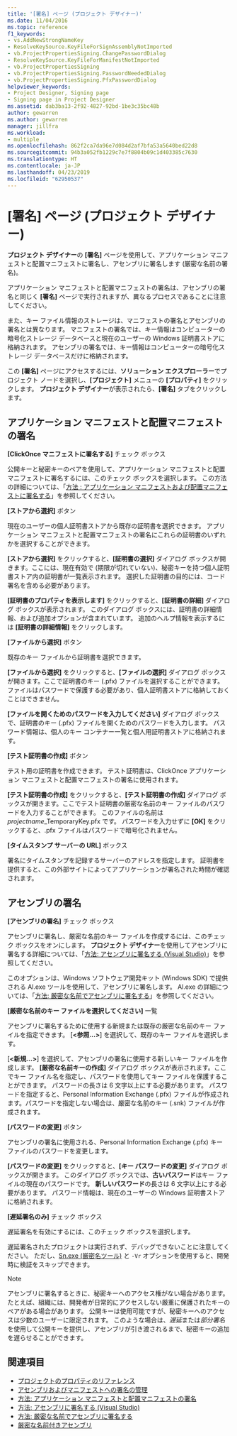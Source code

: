 ```yaml
---
title: '[署名] ページ (プロジェクト デザイナー)'
ms.date: 11/04/2016
ms.topic: reference
f1_keywords:
- vs.AddNewStrongNameKey
- ResolveKeySource.KeyFileForSignAssemblyNotImported
- vb.ProjectPropertiesSigning.ChangePasswordDialog
- ResolveKeySource.KeyFileForManifestNotImported
- vb.ProjectPropertiesSigning
- vb.ProjectPropertiesSigning.PasswordNeededDialog
- vb.ProjectPropertiesSigning.PfxPasswordDialog
helpviewer_keywords:
- Project Designer, Signing page
- Signing page in Project Designer
ms.assetid: dab3ba13-2f92-4827-92bd-1be3c35bc48b
author: gewarren
ms.author: gewarren
manager: jillfra
ms.workload:
- multiple
ms.openlocfilehash: 862f2ca7da96e7d084d2af7bfa53a5640bed22d8
ms.sourcegitcommit: 94b3a052fb1229c7e7f8804b09c1d403385c7630
ms.translationtype: HT
ms.contentlocale: ja-JP
ms.lasthandoff: 04/23/2019
ms.locfileid: "62950537"
---
```

# <a name="signing-page-project-designer"></a>[署名] ページ (プロジェクト デザイナー)
**プロジェクト デザイナー**の **[署名]** ページを使用して、アプリケーション マニフェストと配置マニフェストに署名し、アセンブリに署名します (厳密な名前の署名)。

 アプリケーション マニフェストと配置マニフェストの署名は、アセンブリの署名と同じく **[署名]** ページで実行されますが、異なるプロセスであることに注意してください。

 また、キー ファイル情報のストレージは、マニフェストの署名とアセンブリの署名とは異なります。 マニフェストの署名では、キー情報はコンピューターの暗号化ストレージ データベースと現在のユーザーの Windows 証明書ストアに格納されます。 アセンブリの署名では、キー情報はコンピューターの暗号化ストレージ データベースだけに格納されます。

 この **[署名]** ページにアクセスするには、**ソリューション エクスプローラー**でプロジェクト ノードを選択し、**[プロジェクト]** メニューの **[プロパティ]** をクリックします。 **プロジェクト デザイナー**が表示されたら、**[署名]** タブをクリックします。

## <a name="application-and-deployment-manifest-signing"></a>アプリケーション マニフェストと配置マニフェストの署名
 **[ClickOnce マニフェストに署名する]** チェック ボックス

 公開キーと秘密キーのペアを使用して、アプリケーション マニフェストと配置マニフェストに署名するには、このチェック ボックスを選択します。 この方法の詳細については、「[方法 : アプリケーション マニフェストおよび配置マニフェストに署名する](../../ide/how-to-sign-application-and-deployment-manifests.md)」を参照してください。

 **[ストアから選択]** ボタン

 現在のユーザーの個人証明書ストアから既存の証明書を選択できます。 アプリケーション マニフェストと配置マニフェストの署名にこれらの証明書のいずれかを選択することができます。

 **[ストアから選択]** をクリックすると、**[証明書の選択]** ダイアログ ボックスが開きます。ここには、現在有効で (期限が切れていない)、秘密キーを持つ個人証明書ストア内の証明書が一覧表示されます。 選択した証明書の目的には、コード署名を含める必要があります。

 **[証明書のプロパティを表示します]** をクリックすると、**[証明書の詳細]** ダイアログ ボックスが表示されます。 このダイアログ ボックスには、証明書の詳細情報、および追加オプションが含まれています。 追加のヘルプ情報を表示するには **[証明書の詳細情報]** をクリックします。

 **[ファイルから選択]** ボタン

 既存のキー ファイルから証明書を選択できます。

 **[ファイルから選択]** をクリックすると、**[ファイルの選択]** ダイアログ ボックスが開きます。ここで証明書のキー (.pfx) ファイルを選択することができます。 ファイルはパスワードで保護する必要があり、個人証明書ストアに格納しておくことはできません。

 **[ファイルを開くためのパスワードを入力してください]** ダイアログ ボックスで、証明書のキー (.pfx) ファイルを開くためのパスワードを入力します。 パスワード情報は、個人のキー コンテナー一覧と個人用証明書ストアに格納されます。

 **[テスト証明書の作成]** ボタン

 テスト用の証明書を作成できます。 テスト証明書は、ClickOnce アプリケーション マニフェストと配置マニフェストの署名に使用されます。

 **[テスト証明書の作成]** をクリックすると、**[テスト証明書の作成]** ダイアログ ボックスが開きます。ここでテスト証明書の厳密な名前のキー ファイルのパスワードを入力することができます。 このファイルの名前は *projectname*_TemporaryKey.pfx です。 パスワードを入力せずに **[OK]** をクリックすると、.pfx ファイルはパスワードで暗号化されません。

 **[タイムスタンプ サーバーの URL]** ボックス

 署名にタイムスタンプを記録するサーバーのアドレスを指定します。 証明書を提供すると、この外部サイトによってアプリケーションが署名された時間が確認されます。

## <a name="assembly-signing"></a>アセンブリの署名
 **[アセンブリの署名]** チェック ボックス

 アセンブリに署名し、厳密な名前のキー ファイルを作成するには、このチェック ボックスをオンにします。 **プロジェクト デザイナー**を使用してアセンブリに署名する詳細については、「[方法: アセンブリに署名する (Visual Studio)](../managing-assembly-and-manifest-signing.md#how-to-sign-an-assembly-in-visual-studio)」を参照してください。

 このオプションは、Windows ソフトウェア開発キット (Windows SDK) で提供される Al.exe ツールを使用して、アセンブリに署名します。 Al.exe の詳細については、「[方法: 厳密な名前でアセンブリに署名する](/dotnet/framework/app-domains/how-to-sign-an-assembly-with-a-strong-name)」を参照してください。

 **[厳密な名前のキー ファイルを選択してください]** 一覧

 アセンブリに署名するために使用する新規または既存の厳密な名前のキー ファイルを指定できます。 [**\<参照...>**] を選択して、既存のキー ファイルを選択します。

 [**\<新規...>**] を選択して、アセンブリの署名に使用する新しいキー ファイルを作成します。 **[厳密な名前キーの作成]** ダイアログ ボックスが表示されます。ここでキー ファイル名を指定し、パスワードを使用してキー ファイルを保護することができます。 パスワードの長さは 6 文字以上にする必要があります。 パスワードを指定すると、Personal Information Exchange (.pfx) ファイルが作成されます。パスワードを指定しない場合は、厳密な名前のキー (.snk) ファイルが作成されます。

 **[パスワードの変更]** ボタン

 アセンブリの署名に使用される、Personal Information Exchange (.pfx) キー ファイルのパスワードを変更します。

 **[パスワードの変更]** をクリックすると、**[キー パスワードの変更]** ダイアログ ボックスが開きます。 このダイアログ ボックスでは、**古いパスワード**はキー ファイルの現在のパスワードです。 **新しいパスワード**の長さは 6 文字以上にする必要があります。 パスワード情報は、現在のユーザーの Windows 証明書ストアに格納されます。

 **[遅延署名のみ]** チェック ボックス

 遅延署名を有効にするには、このチェック ボックスを選択します。

 遅延署名されたプロジェクトは実行されず、デバッグできないことに注意してください。 ただし、[Sn.exe (厳密名ツール)](/dotnet/framework/tools/sn-exe-strong-name-tool) と `-Vr` オプションを使用すると、開発時に検証をスキップできます。

> [!NOTE]
> アセンブリに署名するときに、秘密キーへのアクセス権がない場合があります。 たとえば、組織には、開発者が日常的にアクセスしない厳重に保護されたキーのペアがある場合があります。 公開キーは使用可能ですが、秘密キーへのアクセスは少数のユーザーに限定されます。 このような場合は、*遅延*または*部分署名*を使用して公開キーを提供し、アセンブリが引き渡されるまで、秘密キーの追加を遅らせることができます。

## <a name="see-also"></a>関連項目

- [プロジェクトのプロパティのリファレンス](../../ide/reference/project-properties-reference.md)
- [アセンブリおよびマニフェストへの署名の管理](../../ide/managing-assembly-and-manifest-signing.md)
- [方法: アプリケーション マニフェストと配置マニフェストの署名](../../ide/how-to-sign-application-and-deployment-manifests.md)
- [方法: アセンブリに署名する (Visual Studio)](../managing-assembly-and-manifest-signing.md#how-to-sign-an-assembly-in-visual-studio)
- [方法: 厳密な名前でアセンブリに署名する](/dotnet/framework/app-domains/how-to-sign-an-assembly-with-a-strong-name)
- [厳密な名前付きアセンブリ](/dotnet/framework/app-domains/strong-named-assemblies)